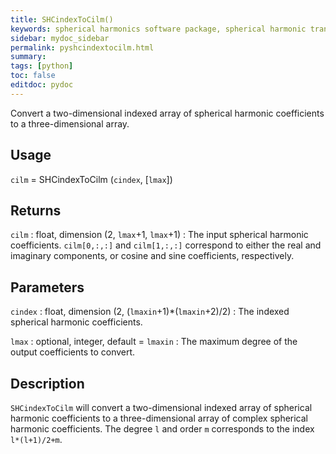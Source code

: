 ```yaml
---
title: SHCindexToCilm()
keywords: spherical harmonics software package, spherical harmonic transform, legendre functions, multitaper spectral analysis, fortran, Python, gravity, magnetic field
sidebar: mydoc_sidebar
permalink: pyshcindextocilm.html
summary:
tags: [python]
toc: false
editdoc: pydoc
---
```


Convert a two-dimensional indexed array of spherical harmonic coefficients to a three-dimensional array.

## Usage

`cilm` = SHCindexToCilm (`cindex`, [`lmax`])

## Returns

`cilm` : float, dimension (2, `lmax`+1, `lmax`+1)
:   The input spherical harmonic coefficients. `cilm[0,:,:]` and `cilm[1,:,:]` correspond to either the real and imaginary components, or cosine and sine coefficients, respectively.

## Parameters

`cindex` : float, dimension (2, (`lmaxin`+1)\*(`lmaxin`+2)/2)
:   The indexed spherical harmonic coefficients.

`lmax` : optional, integer, default = `lmaxin`
:   The maximum degree of the output coefficients to convert.

## Description

`SHCindexToCilm` will convert a two-dimensional indexed array of spherical harmonic coefficients to a three-dimensional array of complex spherical harmonic coefficients.  The degree `l` and order `m` corresponds to the index `l*(l+1)/2+m`.
